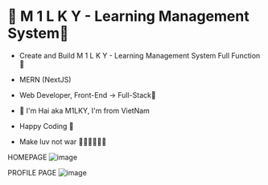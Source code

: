 # 💎 M 1 L K Y - Learning Management System💎

- Create and Build M 1 L K Y - Learning Management System Full Function 🚀
- MERN (NextJS)
- Web Developer, Front-End -> Full-Stack🥇

- 💎 I'm Hai aka M1LKY, I'm from VietNam
- Happy Coding 🥰
- Make luv not war 💖💛🧡💚💙💜

HOMEPAGE
![image](https://github.com/levuhai23102001/m1lky-lms/assets/58142935/11b487c1-6602-4cb1-8e75-caff0a0d5b44)

PROFILE PAGE
![image](https://github.com/levuhai23102001/m1lky-lms/assets/58142935/9a08c91c-ddff-4dc6-be54-816bef33f80f)
